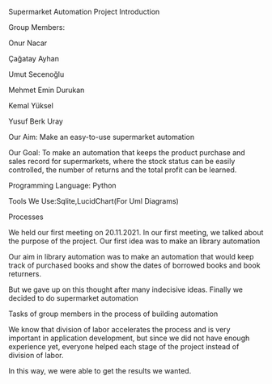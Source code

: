 Supermarket Automation Project Introduction 

 

Group Members: 

Onur Nacar

Çağatay Ayhan 

Umut Secenoğlu 

Mehmet Emin Durukan 

Kemal Yüksel 

Yusuf Berk Uray

Our Aim: Make an easy-to-use supermarket automation 

Our Goal: To make an automation that keeps the product purchase and sales record for supermarkets, where the stock status can be easily controlled, the number of returns and the total profit can be learned. 

 

 

Programming Language: Python 

Tools We Use:Sqlite,LucidChart(For Uml Diagrams) 

 

Processes 

We held our first meeting on 20.11.2021. In our first meeting, we talked about the purpose of the project. Our first idea was to make an library automation 

Our aim in library automation was to make an automation that would keep track of purchased books and show the dates of borrowed books and book returners. 

But we gave up on this thought after many indecisive ideas. Finally we decided to do supermarket automation 

 

 

 

Tasks of group members in the process of building automation 

We know that division of labor accelerates the process and is very important in application development, but since we did not have enough experience yet, everyone helped each stage of the project instead of division of labor. 

In this way, we were able to get the results we wanted.
